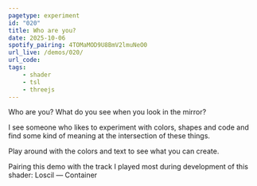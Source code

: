 ```yaml
---
pagetype: experiment
id: "020"
title: Who are you?
date: 2025-10-06
spotify_pairing: 4TOMaMOD9U8BmV2lmuNeO0
url_live: /demos/020/
url_code: 
tags: 
    - shader
    - tsl
    - threejs
---
```

Who are you? What do you see when you look in the mirror?

I see someone who likes to experiment with colors, shapes and code and find some kind of meaning at the intersection of these things.

Play around with the colors and text to see what you can create.

Pairing this demo with the track I played most during development of this shader: Loscil — Container